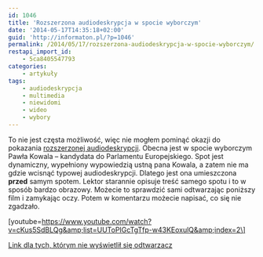 ```yaml
---
id: 1046
title: 'Rozszerzona audiodeskrypcja w spocie wyborczym'
date: '2014-05-17T14:35:18+02:00'
guid: 'http://informaton.pl/?p=1046'
permalink: /2014/05/17/rozszerzona-audiodeskrypcja-w-spocie-wyborczym/
restapi_import_id:
    - 5ca8405547793
categories:
    - artykuły
tags:
    - audiodeskrypcja
    - multimedia
    - niewidomi
    - wideo
    - wybory
---
```


To nie jest częsta możliwość, więc nie mogłem pominąć okazji do pokazania [rozszerzonej audiodeskrypcji](http://informaton.pl/?p=64). Obecna jest w spocie wyborczym Pawła Kowala – kandydata do Parlamentu Europejskiego. Spot jest dynamiczny, wypełniony wypowiedzią ustną pana Kowala, a zatem nie ma gdzie wcisnąć typowej audiodeskrypcji. Dlatego jest ona umieszczona **przed** samym spotem. Lektor starannie opisuje treść samego spotu i to w sposób bardzo obrazowy. Możecie to sprawdzić sami odtwarzając poniższy film i zamykając oczy. Potem w komentarzu możecie napisać, co się nie zgadzało.

 \[youtube=https://www.youtube.com/watch?v=cKus5SdBLQg&amp;list=UUToPIGcTgTfp-w43KEoxulQ&amp;index=2\]

[Link dla tych, którym nie wyświetlił się odtwarzacz](https://www.youtube.com/watch?v=cKus5SdBLQg&list=UUToPIGcTgTfp-w43KEoxulQ&index=2)
